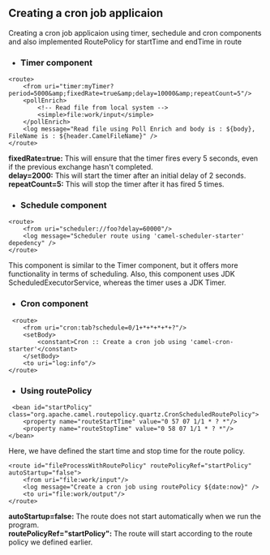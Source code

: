 ## Creating a cron job applicaion
   Creating a cron job applicaion using timer, sechedule and cron components and also implemented RoutePolicy for startTime and endTime in route
   

* ### Timer component
```
<route>
    <from uri="timer:myTimer?period=5000&amp;fixedRate=true&amp;delay=10000&amp;repeatCount=5"/>
    <pollEnrich>
        <!-- Read file from local system -->
        <simple>file:work/input</simple>
    </pollEnrich>
    <log message="Read file using Poll Enrich and body is : ${body}, FileName is : ${header.CamelFileName}" />
</route>
```
<b>fixedRate=true:</b> This will ensure that the timer fires every 5 seconds, even if the previous exchange hasn't completed.<br />
<b>delay=2000:</b> This will start the timer after an initial delay of 2 seconds.<br />
<b>repeatCount=5:</b> This will stop the timer after it has fired 5 times.


* ### Schedule component
```
<route>
    <from uri="scheduler://foo?delay=60000"/>
    <log message="Scheduler route using 'camel-scheduler-starter' depedency" />
</route>
```
This component is similar to the Timer component, but it offers more functionality in terms of scheduling.
  Also, this component uses JDK ScheduledExecutorService, whereas the timer uses a JDK Timer.

* ### Cron component
```
 <route>
    <from uri="cron:tab?schedule=0/1+*+*+*+*+?"/>
    <setBody>
        <constant>Cron :: Create a cron job using 'camel-cron-starter'</constant>
    </setBody>
    <to uri="log:info"/>
</route>
```


* ### Using routePolicy
```
 <bean id="startPolicy" class="org.apache.camel.routepolicy.quartz.CronScheduledRoutePolicy">
    <property name="routeStartTime" value="0 57 07 1/1 * ? *"/>
    <property name="routeStopTime" value="0 58 07 1/1 * ? *"/>
</bean>
```
Here, we have defined the start time and stop time for the route policy.

```
<route id="fileProcessWithRoutePolicy" routePolicyRef="startPolicy" autoStartup="false">
    <from uri="file:work/input"/>
    <log message="Create a cron job using routePolicy ${date:now}" />
    <to uri="file:work/output"/>
</route>
```
<b>autoStartup=false:</b> The route does not start automatically when we run the program.<br />
<b>routePolicyRef="startPolicy":</b> The route will start according to the route policy we defined earlier.

